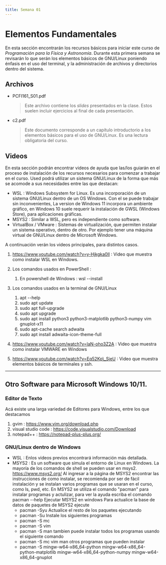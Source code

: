 ```yaml
---
title: Semana 01
---
```

# Elementos Fundamentales

En esta sección encontrarán los recursos básicos para iniciar este curso de *Programación para la Física y Astronomía*. Durante esta primera semana se revisarán lo que serán los elementos básicos de GNU/Linux poniendo énfasis en el uso del terminal, y la administración de archivos y directorios dentro del sistema.

## Archivos

* PCFI161\_S01.pdf
	> Este archivo contiene los *slides* presentados en la clase. Estos suelen incluir ejercicios al final de cada presentación.
* c2.pdf
	> Este documento corresponde a un capítulo introductorio a los elementos básicos para el uso de GNU/Linux. Es una lectura obligatoria del curso.

## Videos

En esta sección podrán encontrar videos de ayuda que las/los guiarán en el proceso de instalación de los recursos necesarios para comenzar a trabajar en el curso. Used podrá utilizar un sistema GNU/Linux de la forma que más se acomode a sus necesidades entre las que destacan:

- WSL : Windows Subsystem for Linux. Es una incorporación de un sistema GNU/Linux dentro de un OS Windows. Con el se puede trabajar sin inconvenientes, La version de Windows 11 incorpora un ambiente gráfico, en Windows 10 suele requerir la instalación de GWSL (Windows Store), para aplicaciones gráficas.
- MSYS2 : Similar a WSL, pero es independiente como software.
- VirtualBox / VMware : Sistemas de virtualización, que permiten instalar un sistema operativo, dentro de otro. Por ejemplo tener una máquina virtual de GNU/Linux dentro de Microsoft Windows.



A continuación verán los videos principales, para distintos casos.

1. https://www.youtube.com/watch?v=y-Hjkgka0lI  : Video que muestra como instalar WSL en Windows. 
  1. Los comandos usados en PowerShell :
     1. En powershell de Windows : wsl --install

  2. Los comandos usados en la terminal de GNU/Linux
     1. apt --help
     2. sudo apt update
     3. sudo apt full-upgrade
     4. sudo apt  upgrade
     5. sudo apt install python3 python3-matplotlib  python3-numpy vim gnuplot-x11
     6. sudo apt-cache search adwaita
     7. sudo apt install  adwaita-icon-theme-full

2. https://www.youtube.com/watch?v=laN-oho3Z2A : Video que muestra como instalar VMWARE en Windows
3. https://www.youtube.com/watch?v=Eq52Kp\_SjeU : Video que muestra elementos básicos de terminales y ssh.



------



## Otro Software para Microsoft Windows 10/11.

### Editor de Texto

Acá existe una larga variedad de Editores para Windows, entre los que destacamos

1. gvim : https://www.vim.org/download.php
2. visual studio code :  https://code.visualstudio.com/Download
3. notepad++ : https://notepad-plus-plus.org/

### GNU/Linux dentro de Windows
* WSL : Enlos videos previos encontrará información más detallada.
* MSYS2 : Es un software que simula el entorno de Linux en Windows. La mayoría de los comandos de shell se pueden usar en msys2.
	https://www.msys2.org/
	Al ingresar a la página de MSYS2 encontrar las instrucciones de como instalar, se recomienda por ser de fácil instalación y se instalan varios programas que se usaran en el curso, como ls, pwd, etc. En MSYS2 se utiliza el comando "pacman" para instalar programas y actulizar, para ver la ayuda escriba el comando pacman --help
	Ejecutar MSYS2 en windows
	Para actualice la base de datos de paquetes de MSYS2 ejecute
	* pacman -Syu 
	      Actualice el resto de los paquetes ejecutando
	* pacman -Su 
  Instale los siguientes programas
	* pacman -S mc 
	* pacman -S vim
	* pacman -S man
	tambien puede instalar todos los programas usando el siguiente comando
	* pacman -S mc vim man
	otros programas que pueden instalar
	* pacman -S mingw-w64-x86_64-python mingw-w64-x86_64-python-matplotlib mingw-w64-x86_64-python-numpy mingw-w64-x86_64-gnuplot

